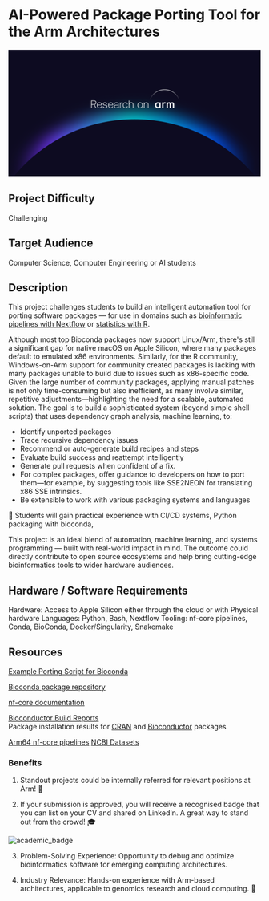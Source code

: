 # AI-Powered Package Porting Tool for the Arm Architectures

![research_on_arm](../../images/Research_on_arm_banner.png)

## Project Difficulty

Challenging

## Target Audience

Computer Science, Computer Engineering or AI students

## Description

This project challenges students to build an intelligent automation tool for porting software packages — for use in domains such as [bioinformatic pipelines with Nextflow](https://github.com/arm-university/Arm-Projects-Labs/blob/main/PhD-Level/Bioinformatic-Pipeline-Analysis-INTERMEDIATE.md) or [statistics with R](https://github.com/arm-university/Arm-Projects-Labs/blob/main/PhD-Level/R-Arm-Community-Support-INTERMEDIATE.md).

Although most top Bioconda packages now support Linux/Arm, there's still a significant gap for native macOS on Apple Silicon, where many packages default to emulated x86 environments. Similarly, for the R community, Windows-on-Arm support for community created packages is lacking with many packages unable to build due to issues such as x86-specific code. 
Given the large number of community packages, applying manual patches is not only time-consuming but also inefficient, as many involve similar, repetitive adjustments—highlighting the need for a scalable, automated solution.
The goal is to build a sophisticated system (beyond simple shell scripts) that uses dependency graph analysis, machine learning, to:

- Identify unported packages
- Trace recursive dependency issues
- Recommend or auto-generate build recipes and steps
- Evaluate build success and reattempt intelligently
- Generate pull requests when confident of a fix. 
- For complex packages, offer guidance to developers on how to port them—for example, by suggesting tools like SSE2NEON for translating x86 SSE intrinsics.
- Be extensible to work with various  packaging systems and languages

🔬 Students will gain practical experience with CI/CD systems, Python packaging with bioconda, 

This project is an ideal blend of automation, machine learning, and systems programming — built with real-world impact in mind. The outcome could directly contribute to open source ecosystems and help bring cutting-edge bioinformatics tools to wider hardware audiences.

## Hardware / Software Requirements

Hardware: Access to Apple Silicon either through the cloud or with Physical hardware
Languages: Python, Bash, Nextflow
Tooling: nf-core pipelines, Conda, BioConda, Docker/Singularity, Snakemake

## Resources 

[Example Porting Script for Bioconda](https://github.com/dslarm/bioconda-contrib-notes/tree/main)

[Bioconda package repository](https://bioconda.github.io/)

[nf-core documentation](https://nf-co.re/docs/)

[Bioconductor Build Reports](https://bioconductor.org/checkResults/)  
Package installation results for [CRAN](https://www.r-project.org/nosvn/winutf8/ucrt3/CRAN_aarch64/install_out/) and [Bioconductor](https://www.r-project.org/nosvn/winutf8/ucrt3/BIOC_aarch64/install_out/) packages

[Arm64 nf-core pipelines](https://github.com/ewels/nf-core-arm-discovery/tree/main)
[NCBI Datasets](https://www.ncbi.nlm.nih.gov/datasets/)

### Benefits

1. Standout projects could be internally referred for relevant positions at Arm! :page_with_curl:

2. If your submission is approved, you will receive a recognised badge that you can list on your CV and shared on LinkedIn. A great way to stand out from the crowd! :mortar_board:

![academic_badge](../../images/ACA_badge.jpg)

3. Problem-Solving Experience: Opportunity to debug and optimize bioinformatics software for emerging computing architectures.

4. Industry Relevance: Hands-on experience with Arm-based architectures, applicable to genomics research and cloud computing.  :tada:
